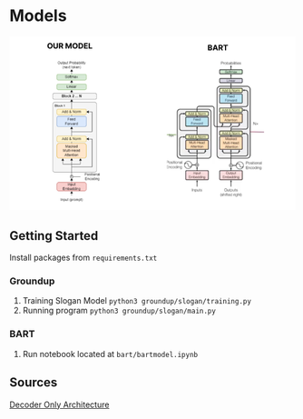 # Models
![Image of transformers](./transformer-models.png)

## Getting Started
Install packages from ```requirements.txt```

### Groundup
1. Training Slogan Model ```python3 groundup/slogan/training.py```
2. Running program ```python3 groundup/slogan/main.py```

### BART
1. Run notebook located at ```bart/bartmodel.ipynb```

## Sources
[Decoder Only Architecture](https://ai.stackexchange.com/questions/40179/how-does-the-decoder-only-transformer-architecture-work)

